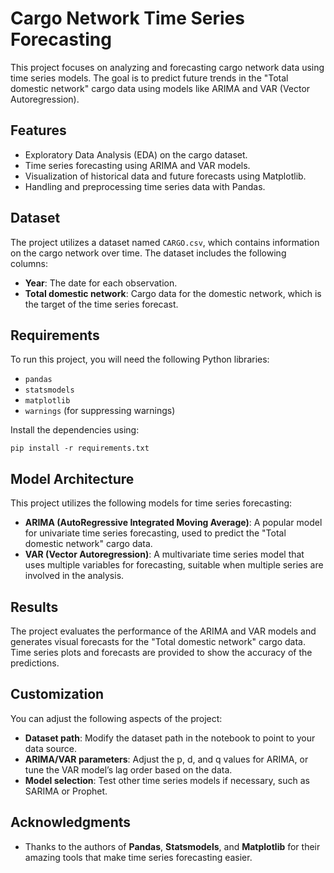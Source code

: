 <h1>Cargo Network Time Series Forecasting</h1>

<p>This project focuses on analyzing and forecasting cargo network data using time series models. The goal is to predict future trends in the "Total domestic network" cargo data using models like ARIMA and VAR (Vector Autoregression).</p>

<h2>Features</h2>

<ul>
  <li>Exploratory Data Analysis (EDA) on the cargo dataset.</li>
  <li>Time series forecasting using ARIMA and VAR models.</li>
  <li>Visualization of historical data and future forecasts using Matplotlib.</li>
  <li>Handling and preprocessing time series data with Pandas.</li>
</ul>

<h2>Dataset</h2>

<p>The project utilizes a dataset named <code>CARGO.csv</code>, which contains information on the cargo network over time. The dataset includes the following columns:</p>

<ul>
  <li><strong>Year</strong>: The date for each observation.</li>
  <li><strong>Total domestic network</strong>: Cargo data for the domestic network, which is the target of the time series forecast.</li>
  <!-- Add other columns if necessary -->
</ul>

<h2>Requirements</h2>

<p>To run this project, you will need the following Python libraries:</p>

<ul>
  <li><code>pandas</code></li>
  <li><code>statsmodels</code></li>
  <li><code>matplotlib</code></li>
  <li><code>warnings</code> (for suppressing warnings)</li>
</ul>

<p>Install the dependencies using:</p>

<pre><code>pip install -r requirements.txt
</code></pre>

<h2>Model Architecture</h2>

<p>This project utilizes the following models for time series forecasting:</p>

<ul>
  <li><strong>ARIMA (AutoRegressive Integrated Moving Average)</strong>: A popular model for univariate time series forecasting, used to predict the "Total domestic network" cargo data.</li>
  <li><strong>VAR (Vector Autoregression)</strong>: A multivariate time series model that uses multiple variables for forecasting, suitable when multiple series are involved in the analysis.</li>
</ul>

<h2>Results</h2>

<p>The project evaluates the performance of the ARIMA and VAR models and generates visual forecasts for the "Total domestic network" cargo data. Time series plots and forecasts are provided to show the accuracy of the predictions.</p>

<h2>Customization</h2>

<p>You can adjust the following aspects of the project:</p>

<ul>
  <li><strong>Dataset path</strong>: Modify the dataset path in the notebook to point to your data source.</li>
  <li><strong>ARIMA/VAR parameters</strong>: Adjust the p, d, and q values for ARIMA, or tune the VAR model’s lag order based on the data.</li>
  <li><strong>Model selection</strong>: Test other time series models if necessary, such as SARIMA or Prophet.</li>
</ul>

<h2>Acknowledgments</h2>

<ul>
  <li>Thanks to the authors of <strong>Pandas</strong>, <strong>Statsmodels</strong>, and <strong>Matplotlib</strong> for their amazing tools that make time series forecasting easier.</li>
</ul>
